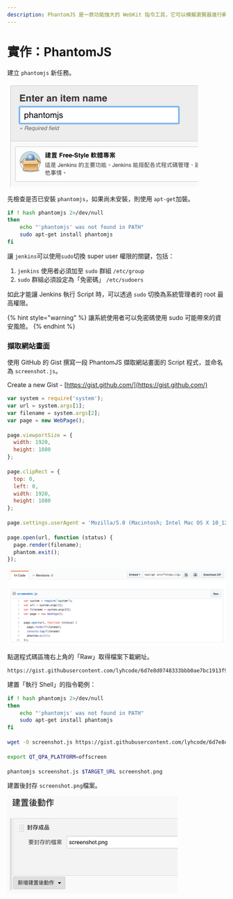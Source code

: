 ```yaml
---
description: PhantomJS 是一款功能強大的 WebKit 指令工具，它可以模擬瀏覽器進行網站的存取與測試。
---
```


# 實作：PhantomJS

建立 `phantomjs` 新任務。

![](.gitbook/assets/image%20%2862%29.png)

先檢查是否已安裝 `phantomjs`，如果尚未安裝，則使用 `apt-get`加裝。

```bash
if ! hash phantomjs 2>/dev/null
then
    echo "'phantomjs' was not found in PATH"
    sudo apt-get install phantomjs
fi
```

讓 `jenkins`可以使用`sudo`切換 super user 權限的關鍵，包括：

1. `jenkins` 使用者必須加至 `sudo` 群組 `/etc/group`
2. `sudo` 群組必須設定為「免密碼」 `/etc/sudoers`

如此才能讓 Jenkins 執行 Script 時，可以透過 `sudo` 切換為系統管理者的 root 最高權限。

{% hint style="warning" %}
讓系統使用者可以免密碼使用 sudo 可能帶來的資安風險。
{% endhint %}

### 擷取網站畫面

使用 GitHub 的 Gist 撰寫一段 PhantomJS 擷取網站畫面的 Script 程式，並命名為 `screenshot.js`。

Create a new Gist - [https://gist.github.com/](https://gist.github.com/)

```javascript
var system = require('system');
var url = system.args[1];
var filename = system.args[2];
var page = new WebPage();

page.viewportSize = {
  width: 1920,
  height: 1080
};

page.clipRect = {
  top: 0,
  left: 0,
  width: 1920,
  height: 1080
};

page.settings.userAgent = 'Mozilla/5.0 (Macintosh; Intel Mac OS X 10_12_6) AppleWebKit/537.36 (KHTML, like Gecko) Chrome/65.0.3325.181 Safari/537.36';

page.open(url, function (status) {
  page.render(filename);
  phantom.exit();
});
```

![](.gitbook/assets/image%20%2857%29.png)

點選程式碼區塊右上角的「Raw」取得檔案下載網址。

```text
https://gist.githubusercontent.com/lyhcode/6d7e8d0748333bbb0ae7bc1913f97e4d/raw/46af46f3bf804f8dc4d15277114e0013ebac4c16/screenshot.js
```

建置「執行 Shell」的指令範例：

```bash
if ! hash phantomjs 2>/dev/null
then
    echo "'phantomjs' was not found in PATH"
    sudo apt-get install phantomjs
fi

wget -O screenshot.js https://gist.githubusercontent.com/lyhcode/6d7e8d0748333bbb0ae7bc1913f97e4d/raw/da5470678c40fff8e436692f6f3e9bfe73adb4e4/screenshot.js

export QT_QPA_PLATFORM=offscreen

phantomjs screenshot.js $TARGET_URL screenshot.png
```

建置後封存 `screenshot.png`檔案。

![](.gitbook/assets/image.png)





